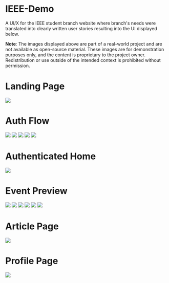 # IEEE-Demo
A UI/X for the IEEE student branch website where branch's needs were translated into clearly written user stories resulting into the UI displayed below.


**Note**: The images displayed above are part of a real-world project and are not available as open-source material. These images are for demonstration purposes only, and the content is proprietary to the project owner. Redistribution or use outside of the intended context is prohibited without permission.


# Landing Page

<img src="./UI/0.png">

# Auth Flow
<img src="./UI/1.png">
<img src="./UI/2.png">
<img src="./UI/3.png">
<img src="./UI/4.png">
<img src="./UI/5.png">

# Authenticated Home
<img src="./UI/6.png">

# Event Preview
<img src="./UI/7.png">
<img src="./UI/8.png">
<img src="./UI/9.png">
<img src="./UI/10.png">
<img src="./UI/11.png">
<img src="./UI/12.png">

# Article Page
<img src="./UI/13.png">

# Profile Page
<img src="./UI/14.png">
